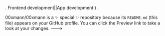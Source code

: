 .
Frontend development||App development:)
.

00xmann/00xmann is a ✨ special ✨ repository because its `README.md` (this file) appears on your GitHub profile.
You can click the Preview link to take a look at your changes.
--->
